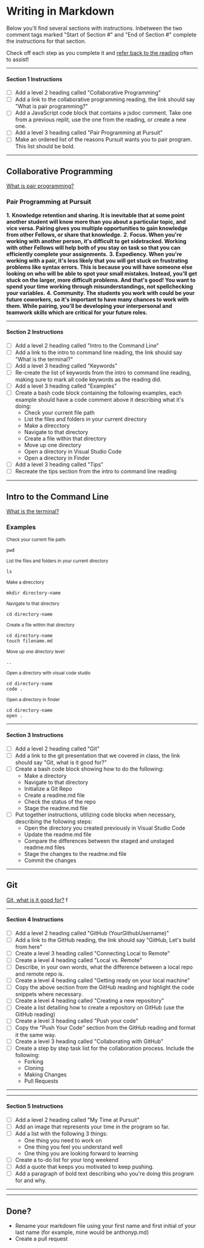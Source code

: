 # Writing in Markdown

Below you'll find several sections with instructions. Inbetween the two comment tags marked "Start of Section #" and "End of Section #" complete the instructions for that section.

Check off each step as you complete it and [refer back to the reading](https://docs.github.com/en/get-started/writing-on-github/getting-started-with-writing-and-formatting-on-github/basic-writing-and-formatting-syntax) often to assist!

---

#### Section 1 Instructions
- [ ] Add a level 2 heading called "Collaborative Programming"
- [ ] Add a link to the collaborative programming reading, the link should say "What is pair programming?" 
- [ ] Add a JavaScript code block that contains a jsdoc comment. Take one from a previous replit, use the one from the reading, or create a new one. 
- [ ] Add a level 3 heading called "Pair Programming at Pursuit"
- [ ] Make an ordered list of the reasons Pursuit wants you to pair program. This list should be bold.

---

<!-- Start of Section 1 -->
## Collaborative Programming
[What is pair programming?](https://github.com/9-5-pursuit/unit-fundamentals/tree/main/collaborative-programming)
### Pair Programming at Pursuit
**1.** **Knowledge retention and sharing. It is inevitable that at some point another student will know more than you about a particular topic, and vice versa. Pairing gives you multiple opportunities to gain knowledge from other Fellows, or share that knowledge.**
**2.** **Focus. When you're working with another person, it's difficult to get sidetracked. Working with other Fellows will help both of you stay on task so that you can efficiently complete your assignments.**
**3.** **Expediency. When you're working with a pair, it's less likely that you will get stuck on frustrating problems like syntax errors. This is because you will have someone else looking on who will be able to spot your small mistakes. Instead, you'll get stuck on the larger, more difficult problems. And that's good! You want to spend your time working through misunderstandings, not spellchecking your variables.**
**4.** **Community. The students you work with could be your future coworkers, so it's important to have many chances to work with them. While pairing, you'll be developing your interpersonal and teamwork skills which are critical for your future roles.**

<!-- End of Section 1 -->

---

#### Section 2 Instructions
- [ ] Add a level 2 heading called "Intro to the Command Line"
- [ ] Add a link to the intro to command line reading, the link should say "What is the terminal?" 
- [ ] Add a level 3 heading called "Keywords"
- [ ] Re-create the list of keywords from the intro to command line reading, making sure to mark all code keywords as the reading did.
- [ ] Add a level 3 heading called "Examples"
- [ ] Create a bash code block containing the following examples, each example should have a code comment above it describing what it's doing:
    - Check your current file path
    - List the files and folders in your current directory
    - Make a direcctory
    - Navigate to that directory
    - Create a file within that directory
    - Move up one directory
    - Open a directory in Visual Studio Code
    - Open a directory in Finder
- [ ] Add a level 3 heading called "Tips"
- [ ] Recreate the tips section from the intro to command line reading
---

<!-- Start of Section 2 -->
## Intro to the Command Line
[What is the terminal?](https://github.com/9-5-pursuit/unit-fundamentals/tree/main/intro-to-command-line)
### Examples
<sub>Check your current file path:</sub>
```
pwd
```

<sub>List the files and folders in your current directory</sub>
```
ls
```
<sub>Make a direcctory</sub>
```
mkdir directory-name
```
<sub>Navigate to that directory</sub>
```
cd directory-name
```

<sub>Create a file within that directory</sub>
```
cd directory-name
touch filename.md
```

<sub>Move up one directory level</sub>
```
..
```

<sub>Open a directory with visual code studio</sub>
```
cd directory-name
code .
```
<sub>Open a directory in finder</sub>
```
cd directory-name
open .
```

<!-- End of Section 2 -->

---

#### Section 3 Instructions
- [ ] Add a level 2 heading called "Git"
- [ ] Add a link to the git presentation that we covered in class, the link should say "Git, what is it good for?" 
- [ ] Create a bash code block showing how to do the following:
    - Make a directory
    - Navigate to that directory
    - Initialize a Git Repo
    - Create a readme.md file
    - Check the status of the repo
    - Stage the readme.md file
- [ ] Put together instructions, utilizing code blocks when necessary, describing the following steps:
    - Open the directory you created previously in Visual Studio Code
    - Update the readme.md file
    - Compare the differences between the staged and unstaged readme.md files
    - Stage the changes to the readme.md file
    - Commit the changes
---

<!-- Start of Section 3 -->
## Git
[Git, what is it good for?](https://docs.google.com/presentation/d/1KSqHQw8DxaZTtGQn5VKjP_Ljv4H_zc2hfE1CEVH8M8o/edit#slide=id.g420132f636_0_109)
f

<!-- End of Section 3 -->

---

#### Section 4 Instructions
- [ ] Add a level 2 heading called "GitHub (YourGithubUsername)"
- [ ] Add a link to the GitHub reading, the link should say "GitHub, Let's build from here"
- [ ] Create a level 3 heading called "Connecting Local to Remote"
- [ ] Create a level 4 heading called "Local vs. Remote"
- [ ] Describe, in your own words, what the difference between a local repo and remote repo is. 
- [ ] Create a level 4 heading called "Getting ready on your local machine"
- [ ] Copy the above section from the GitHub reading and highlight the code snippets where necessary.
- [ ] Create a level 4 heading called "Creating a new repository"
- [ ] Create a list detailing how to create a repository on GitHub (use the GitHub reading)
- [ ] Create a level 3 heading called "Push your code"
- [ ] Copy the "Push Your Code" section from the GitHub reading and format it the same way.
- [ ] Create a level 3 heading called "Collaborating with GitHub"
- [ ] Create a step by step task list for the collaboration process. Include the following:
    - Forking
    - Cloning
    - Making Changes
    - Pull Requests

---

<!-- Start of Section 4 -->

<!-- End of Section 4 -->

---

#### Section 5 Instructions
- [ ] Add a level 2 heading called "My Time at Pursuit"
- [ ] Add an image that represents your time in the program so far.
- [ ] Add a list with the following 3 things:
    - One thing you need to work on
    - One thing you feel you understand well
    - One thing you are looking forward to learning
- [ ] Create a to-do list for your long weekend
- [ ] Add a quote that keeps you motivated to keep pushing.
- [ ] Add a paragraph of bold text describing who you're doing this program for and why.
---

<!-- Start of Section 5 -->

<!-- End of Section 5 -->

---

## Done?
- Rename your markdown file using your first name and first initial of your last name (for example, mine would be anthonyp.md)
- Create a pull request